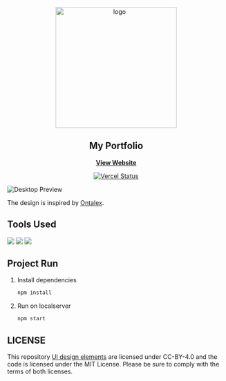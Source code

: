 <div id="top"></div>

<div align="center">

  <img src="https://github.com/Yomna-J/Portfolio/blob/main/src/assets/logo.svg" alt="logo" width="280">

  <h2 align="center">My Portfolio</h2>
  <p align="center">
    <a href="https://youmnajaza.vercel.app"><strong>View Website</strong></a>
  </p> 
  
  
  [![Vercel Status](https://vercel-badge-ar363.vercel.app/?app=eleventy-stylus-blog-theme)](https://github.com/Yomna-J/Portfolio/deployments/activity_log?environment=Production)

</div>

![Desktop Preview](/UI.png)

The design is inspired by [Ontalex](https://www.figma.com/community/file/1176098420505083930). 

## Tools Used
<img src="https://img.shields.io/static/v1?label=&message=React Js&color=61DAFB&logo=React&logoColor=000000"/> <img src="https://img.shields.io/static/v1?label=&message=Tailwind CSS&color=06B6D4&logo=tailwind css&logoColor=FFFFFF"/>
 <img src="https://img.shields.io/static/v1?label=&message=Vercel&color=000000&logo=vercel&logoColor=FFFFFF"/>

## Project Run
1. Install dependencies

   ```sh
   npm install
   ```
2. Run on localserver

   ```sh
   npm start
   ```
## LICENSE
This repository [UI design elements](https://www.figma.com/community/file/1176098420505083930) are licensed under CC-BY-4.0 and the code is licensed under the MIT License. Please be sure to comply with the terms of both licenses.
